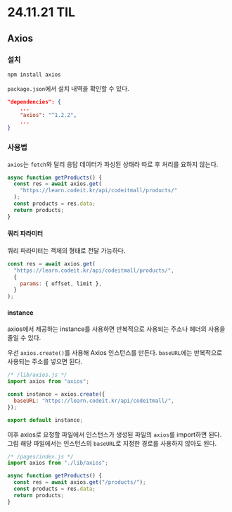 # 24.11.21 TIL

## Axios

### 설치

```
npm install axios
```

`package.json`에서 설치 내역을 확인할 수 있다.

```json
"dependencies": {
    ...
    "axios": "^1.2.2",
    ...
}
```

### 사용법

`axios`는 `fetch`와 달리 응답 데이터가 파싱된 상태라 따로 후 처리를 요하지 않는다.

```js
async function getProducts() {
  const res = await axios.get(
    "https://learn.codeit.kr/api/codeitmall/products/"
  );
  const products = res.data;
  return products;
}
```

#### 쿼리 파라미터

쿼리 파라미터는 객체의 형태로 전달 가능하다.

```js
const res = await axios.get(
  "https://learn.codeit.kr/api/codeitmall/products/",
  {
    params: { offset, limit },
  }
);
```

#### instance

axios에서 제공하는 instance를 사용하면 반복적으로 사용되는 주소나 헤더의 사용을 줄일 수 있다.

우선 `axios.create()`를 사용해 Axios 인스턴스를 만든다. `baseURL`에는 반복적으로 사용되는 주소를 넣으면 된다.

```js
/* /lib/axios.js */
import axios from "axios";

const instance = axios.create({
  baseURL: "https://learn.codeit.kr/api/codeitmall/",
});

export default instance;
```

이후 axios로 요청할 파일에서 인스턴스가 생성된 파일의 `axios`를 import하면 된다. 그럼 해당 파일에서는 인스턴스의 `baseURL`로 지정한 경로를 사용하지 않아도 된다.

```js
/* /pages/index.js */
import axios from "./lib/axios";

async function getProducts() {
  const res = await axios.get("/products/");
  const products = res.data;
  return products;
}
```
